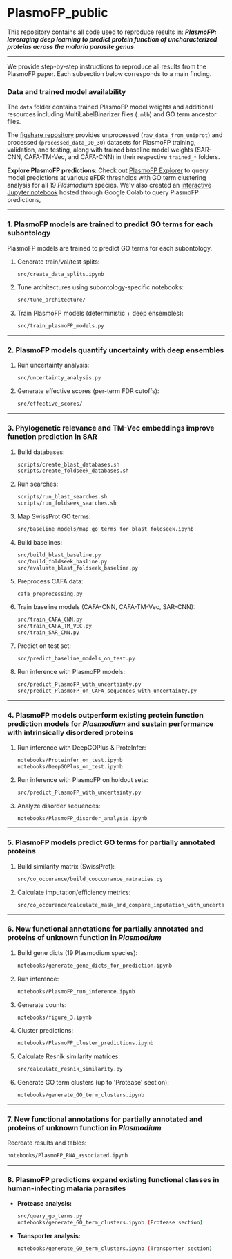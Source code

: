 # PlasmoFP\_public

This repository contains all code used to reproduce results in:
***PlasmoFP: leveraging deep learning to predict protein function of uncharacterized proteins across the malaria parasite genus***

---
We provide step-by-step instructions to reproduce all results from the PlasmoFP paper. Each subsection below corresponds to a main finding. 

### Data and trained model availability

The `data` folder contains trained PlasmoFP model weights and additional resources including MultiLabelBinarizer files (`.mlb`) and GO term ancestor files. 

The [figshare repository](https://doi.org/10.6084/m9.figshare.30100396.v1) provides unprocessed (`raw_data_from_uniprot`) and processed (`processed_data_90_30`) datasets for PlasmoFP training, validation, and testing, along with trained baseline model weights (SAR-CNN, CAFA-TM-Vec, and CAFA-CNN) in their respective `trained_*` folders.

**Explore PlasmoFP predictions**: Check out [PlasmoFP Explorer](https://github.com/harshstava/PlasmoFP_Explorer) to query model predictions at various eFDR thresholds with GO term clustering analysis for all 19 *Plasmodium* species. We'v also created an [interactive Jupyter notebook](tiny.cc/plasmoFP) hosted through Google Colab to query PlasmoFP predictions,

---

### 1. PlasmoFP models are trained to predict GO terms for each subontology

PlasmoFP models are trained to predict GO terms for each subontology.

1. Generate train/val/test splits:

   ```bash
   src/create_data_splits.ipynb
   ```
2. Tune architectures using subontology-specific notebooks:

   ```bash
   src/tune_architecture/
   ```
3. Train PlasmoFP models (deterministic + deep ensembles):

   ```bash
   src/train_plasmoFP_models.py
   ```

---

### 2. PlasmoFP models quantify uncertainty with deep ensembles  

1. Run uncertainty analysis:

   ```bash
   src/uncertainty_analysis.py
   ```
2. Generate effective scores (per-term FDR cutoffs):

   ```bash
   src/effective_scores/
   ```

---

### 3. Phylogenetic relevance and TM-Vec embeddings improve function prediction in SAR

1. Build databases:

   ```bash
   scripts/create_blast_databases.sh
   scripts/create_foldseek_databases.sh
   ```
2. Run searches:

   ```bash
   scripts/run_blast_searches.sh
   scripts/run_foldseek_searches.sh
   ```
3. Map SwissProt GO terms:

   ```bash
   src/baseline_models/map_go_terms_for_blast_foldseek.ipynb
   ```
4. Build baselines:

   ```bash
   src/build_blast_baseline.py
   src/build_foldseek_basline.py
   src/evaluate_blast_foldseek_baseline.py
   ```
5. Preprocess CAFA data:

   ```bash
   cafa_preprocessing.py
   ```
6. Train baseline models (CAFA-CNN, CAFA-TM-Vec, SAR-CNN):

   ```bash
   src/train_CAFA_CNN.py
   src/train_CAFA_TM_VEC.py
   src/train_SAR_CNN.py
   ```
7. Predict on test set:

   ```bash
   src/predict_baseline_models_on_test.py
   ```
8. Run inference with PlasmoFP models:

   ```bash
   src/predict_PlasmoFP_with_uncertainty.py
   src/predict_PlasmoFP_on_CAFA_sequences_with_uncertainty.py
   ```

---

### 4. PlasmoFP models outperform existing protein function prediction models for *Plasmodium* and sustain performance with intrinsically disordered proteins

1. Run inference with DeepGOPlus & ProteInfer:

   ```bash
   notebooks/Proteinfer_on_test.ipynb
   notebooks/DeepGOPlus_on_test.ipynb
   ```
2. Run inference with PlasmoFP on holdout sets:

   ```bash
   src/predict_PlasmoFP_with_uncertainty.py
   ```
3. Analyze disorder sequences:

   ```bash
   notebooks/PlasmoFP_disorder_analysis.ipynb
   ```

---

### 5. PlasmoFP models predict GO terms for partially annotated proteins

1. Build similarity matrix (SwissProt):

   ```bash
   src/co_occurance/build_cooccurance_matracies.py
   ```
2. Calculate imputation/efficiency metrics:

   ```bash
   src/co_occurance/calculate_mask_and_compare_imputation_with_uncertainty.py
   ```

---

### 6. New functional annotations for partially annotated and proteins of unknown function in *Plasmodium* 

1. Build gene dicts (19 Plasmodium species):

   ```bash
   notebooks/generate_gene_dicts_for_prediction.ipynb
   ```
2. Run inference:

   ```bash
   notebooks/PlasmoFP_run_inference.ipynb
   ```
3. Generate counts:

   ```bash
   notebooks/figure_3.ipynb
   ```
4. Cluster predictions:

   ```bash
   notebooks/PlasmoFP_cluster_predictions.ipynb
   ```
5. Calculate Resnik similarity matrices:

   ```bash
   src/calculate_resnik_similarity.py
   ```
6. Generate GO term clusters (up to 'Protease' section):

   ```bash
   notebooks/generate_GO_term_clusters.ipynb
   ```

---

### 7. New functional annotations for partially annotated and proteins of unknown function in *Plasmodium* 

Recreate results and tables:

```bash
notebooks/PlasmoFP_RNA_associated.ipynb
```

---

### 8. PlasmoFP predictions expand existing functional classes in human-infecting malaria parasites

* **Protease analysis:**

  ```bash
  src/query_go_terms.py
  notebooks/generate_GO_term_clusters.ipynb (Protease section)
  ```
* **Transporter analysis:**

  ```bash
  notebooks/generate_GO_term_clusters.ipynb (Transporter section)
  ```
